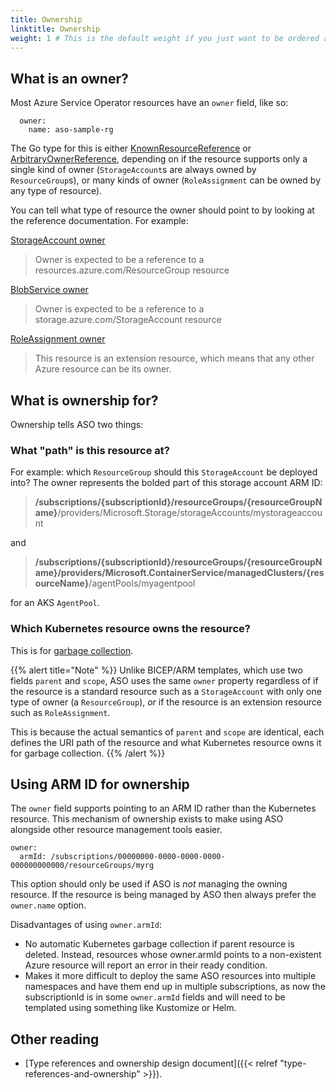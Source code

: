 ```yaml
---
title: Ownership
linktitle: Ownership
weight: 1 # This is the default weight if you just want to be ordered alphabetically
---
```


## What is an owner?

Most Azure Service Operator resources have an `owner` field, like so:
```
  owner:
    name: aso-sample-rg
```

The Go type for this is either 
[KnownResourceReference](https://pkg.go.dev/github.com/Azure/azure-service-operator/v2/pkg/genruntime#KnownResourceReference)
or 
[ArbitraryOwnerReference](https://pkg.go.dev/github.com/Azure/azure-service-operator/v2/pkg/genruntime#ArbitraryOwnerReference), depending
on if the resource supports only a single kind of owner (`StorageAccount`s are always owned by `ResourceGroup`s),
or many kinds of owner (`RoleAssignment` can be owned by any type of resource).

You can tell what type of resource the owner should point to by looking at the reference documentation. For example:

[StorageAccount owner](https://azure.github.io/azure-service-operator/reference/storage/v1api20230101/#storage.azure.com/v1api20230101.StorageAccount)
> Owner is expected to be a reference to a resources.azure.com/ResourceGroup resource

[BlobService owner](https://azure.github.io/azure-service-operator/reference/storage/v1api20230101/#storage.azure.com/v1api20230101.StorageAccounts_BlobService_Spec)
> Owner is expected to be a reference to a storage.azure.com/StorageAccount resource

[RoleAssignment owner](https://azure.github.io/azure-service-operator/reference/authorization/v1api20220401/#authorization.azure.com/v1api20220401.RoleAssignment)
> This resource is an extension resource, which means that any other Azure resource can be its owner.

## What is ownership for?

Ownership tells ASO two things:

### What "path" is this resource at? 

For example: which `ResourceGroup` should this `StorageAccount` be deployed into?
The owner represents the bolded part of this storage account ARM ID: 
> **/subscriptions/{subscriptionId}/resourceGroups/{resourceGroupName}**/providers/Microsoft.Storage/storageAccounts/mystorageaccount

and

> **/subscriptions/{subscriptionId}/resourceGroups/{resourceGroupName}/providers/Microsoft.ContainerService/managedClusters/{resourceName}**/agentPools/myagentpool

for an AKS `AgentPool`.

### Which Kubernetes resource owns the resource?

This is for [garbage collection](https://kubernetes.io/docs/concepts/architecture/garbage-collection).

{{% alert title="Note" %}}
Unlike BICEP/ARM templates, which use two fields `parent` and `scope`, ASO uses the same `owner` property regardless of 
if the resource is a standard resource such as a `StorageAccount` with only one type of owner (a `ResourceGroup`), 
_or_ if the resource is an extension resource such as `RoleAssignment`. 

This is because the actual semantics of `parent` and `scope` are identical, each defines the URI path of the
resource and what Kubernetes resource owns it for garbage collection. 
{{% /alert %}}

## Using ARM ID for ownership

The `owner` field supports pointing to an ARM ID rather than the Kubernetes resource. This mechanism of ownership
exists to make using ASO alongside other resource management tools easier.

```
owner:
  armId: /subscriptions/00000000-0000-0000-0000-000000000000/resourceGroups/myrg
```

This option should only be used if ASO is _not_ managing the owning resource. If the resource is being managed by ASO then
always prefer the `owner.name` option.

Disadvantages of using `owner.armId`:

- No automatic Kubernetes garbage collection if parent resource is deleted. Instead, resources whose owner.armId points 
  to a non-existent Azure resource will report an error in their ready condition.
- Makes it more difficult to deploy the same ASO resources into multiple namespaces and have them end up in multiple 
  subscriptions, as now the subscriptionId is in some `owner.armId` fields and will need to be templated using 
  something like Kustomize or Helm.

## Other reading

- [Type references and ownership design document]({{< relref "type-references-and-ownership" >}}).
